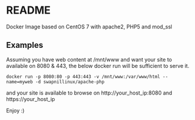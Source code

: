 # README
Docker Image based on CentOS 7 with apache2, PHP5 and mod_ssl

## Examples ##

Assuming you have web content at /mnt/www and want your site to available on 8080 & 443, the below docker run will be sufficient to serve it. 

```
docker run -p 8080:80 -p 443:443 -v /mnt/www:/var/www/html --name=myweb -d swapnillinux/apache-php

``` 

and your site is available to browse on http://your_host_ip:8080 and https://your_host_ip

Enjoy :)

